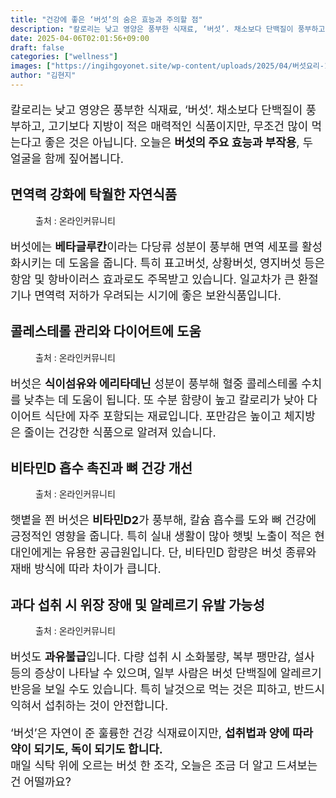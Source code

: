 ```yaml
---
title: "건강에 좋은 ‘버섯’의 숨은 효능과 주의할 점"
description: "칼로리는 낮고 영양은 풍부한 식재료, ‘버섯’. 채소보다 단백질이 풍부하고, 고기보다 지방이 적은 매력적인 식품이지만, 무조건 많이 먹는다고 좋은 것은 아닙니다. 오늘은 버섯의 주요 효능과 부작용, 두 얼굴을 함께 짚어봅니다."
date: 2025-04-06T02:01:56+09:00
draft: false
categories: ["wellness"]
images: ["https://ingihgoyonet.site/wp-content/uploads/2025/04/버섯요리-1024x683.jpg", "https://ingihgoyonet.site/wp-content/uploads/2025/04/버섯효능-1024x683.jpg", "https://ingihgoyonet.site/wp-content/uploads/2025/04/버섯-1024x683.jpg", "https://ingihgoyonet.site/wp-content/uploads/2025/04/버섯부작용-1024x629.jpg"]
author: "김현지"
---
```


<p style="font-size:18px">칼로리는 낮고 영양은 풍부한 식재료, ‘버섯’. 채소보다 단백질이 풍부하고, 고기보다 지방이 적은 매력적인 식품이지만, 무조건 많이 먹는다고 좋은 것은 아닙니다. 오늘은 <strong>버섯의 주요 효능과 부작용</strong>, 두 얼굴을 함께 짚어봅니다.</p> <h2 >면역력 강화에 탁월한 자연식품</h2> <figure ><img src="https://ingihgoyonet.site/wp-content/uploads/2025/04/버섯요리-1024x683.jpg" alt="" style="aspect-ratio:16/9;object-fit:cover"/><figcaption >출처 : 온라인커뮤니티</figcaption></figure> <p style="font-size:18px">버섯에는 <strong>베타글루칸</strong>이라는 다당류 성분이 풍부해 면역 세포를 활성화시키는 데 도움을 줍니다. 특히 표고버섯, 상황버섯, 영지버섯 등은 항암 및 항바이러스 효과로도 주목받고 있습니다. 일교차가 큰 환절기나 면역력 저하가 우려되는 시기에 좋은 보완식품입니다.</p> <h2 >콜레스테롤 관리와 다이어트에 도움</h2> <figure ><img src="https://ingihgoyonet.site/wp-content/uploads/2025/04/버섯효능-1024x683.jpg" alt="" style="aspect-ratio:16/9;object-fit:cover"/><figcaption >출처 : 온라인커뮤니티</figcaption></figure> <p style="font-size:18px">버섯은 <strong>식이섬유와 에리타데닌</strong> 성분이 풍부해 혈중 콜레스테롤 수치를 낮추는 데 도움이 됩니다. 또 수분 함량이 높고 칼로리가 낮아 다이어트 식단에 자주 포함되는 재료입니다. 포만감은 높이고 체지방은 줄이는 건강한 식품으로 알려져 있습니다.</p> <h2 >비타민D 흡수 촉진과 뼈 건강 개선</h2> <figure ><img src="https://ingihgoyonet.site/wp-content/uploads/2025/04/버섯-1024x683.jpg" alt="" style="aspect-ratio:16/9;object-fit:cover"/><figcaption >출처 : 온라인커뮤니티</figcaption></figure> <p style="font-size:18px">햇볕을 쬔 버섯은 <strong>비타민D2</strong>가 풍부해, 칼슘 흡수를 도와 뼈 건강에 긍정적인 영향을 줍니다. 특히 실내 생활이 많아 햇빛 노출이 적은 현대인에게는 유용한 공급원입니다. 단, 비타민D 함량은 버섯 종류와 재배 방식에 따라 차이가 큽니다.</p> <h2 >과다 섭취 시 위장 장애 및 알레르기 유발 가능성</h2> <figure ><img src="https://ingihgoyonet.site/wp-content/uploads/2025/04/버섯부작용-1024x629.jpg" alt="" style="aspect-ratio:16/9;object-fit:cover"/><figcaption >출처 : 온라인커뮤니티</figcaption></figure> <p style="font-size:18px">버섯도 <strong>과유불급</strong>입니다. 다량 섭취 시 소화불량, 복부 팽만감, 설사 등의 증상이 나타날 수 있으며, 일부 사람은 버섯 단백질에 알레르기 반응을 보일 수도 있습니다. 특히 날것으로 먹는 것은 피하고, 반드시 익혀서 섭취하는 것이 안전합니다.</p> <p style="font-size:18px">‘버섯’은 자연이 준 훌륭한 건강 식재료이지만, <strong>섭취법과 양에 따라 약이 되기도, 독이 되기도 합니다.</strong><br>매일 식탁 위에 오르는 버섯 한 조각, 오늘은 조금 더 알고 드셔보는 건 어떨까요?</p>